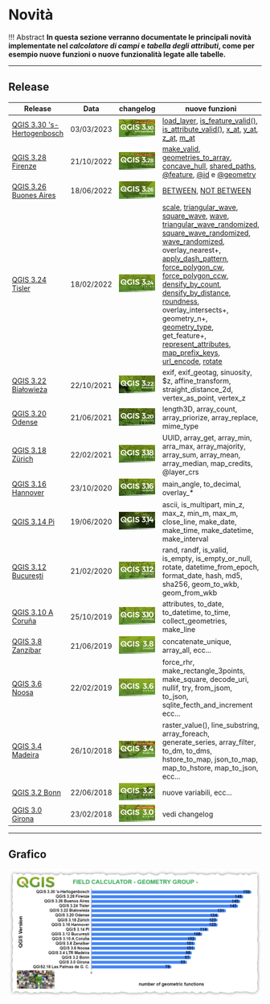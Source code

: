 # Novità

!!! Abstract
    **In questa sezione verranno documentate le principali novità implementate nel _calcolatore di campi_ e _tabella degli attributi_, come per esempio nuove funzioni o nuove funzionalità legate alle tabelle.**

---

## Release

Release        | Data | changelog | nuove funzioni | numero
---------------|------|-----------|----------------|-------------
[QGIS 3.30 's-Hertogenbosch](novita_330.md)  |03/03/2023 | <a href="https://changelog.qgis.org/en/qgis/version/3.30/" target="_blank"><img src="../../img/splashscreen/mini/splash_3_30rc.png" alt="QGIS.org"  width="200" class="immagonobox" title="Changelog 3.30"></a> |[load_layer](), [is_feature_valid()](), [is_attribute_valid()](), [x_at](../gr_funzioni/geometria/geometria_unico.md#x_at), [y_at](../gr_funzioni/geometria/geometria_unico.md#x_at), [z_at](), [m_at]() | +7
[QGIS 3.28 Firenze](novita_328.md)  |21/10/2022 | <a href="https://changelog.qgis.org/en/qgis/version/3.28/" target="_blank"><img src="../../img/splashscreen/mini/splash_3_28rc.png" alt="QGIS.org"  width="200" class="immagonobox" title="Changelog 3.28"></a> | [make_valid](../gr_funzioni/geometria/geometria_unico.md#make_valid), [geometries_to_array](../gr_funzioni/array/array_unico.md#geometries_to_array), [concave_hull](../gr_funzioni/geometria/geometria_unico.md#concave_hull), [shared_paths](../gr_funzioni/geometria/geometria_unico.md#shared_paths), [@feature](../gr_funzioni/record_e_attributi/record_e_attributi_unico.md#currentfeature), [@id](../gr_funzioni/record_e_attributi/record_e_attributi_unico.md#$id) e [@geometry](../gr_funzioni/geometria/geometria_unico.md#geometry)| +7
[QGIS 3.26 Buones Aires](novita_326.md)  |18/06/2022 | <a href="https://changelog.qgis.org/en/qgis/version/3.26/" target="_blank"><img src="../../img/splashscreen/mini/splash_3_26.jpg" alt="QGIS.org"  width="200" class="immagonobox" title="Changelog 3.26"></a> | [BETWEEN](../gr_funzioni/operatori/operatori_unico.md#between),  [NOT BETWEEN](../gr_funzioni/operatori/operatori_unico.md#notbetween)| +2
[QGIS 3.24 Tisler](novita_324.md)  |18/02/2022 | <a href="https://changelog.qgis.org/en/qgis/version/3.24/" target="_blank"><img src="../../img/splashscreen/mini/splash_3_24.png" alt="QGIS.org"  width="200" class="immagonobox" title="Changelog 3.24"></a> | [scale](../gr_funzioni/geometria/geometria_unico.md#scale), [triangular_wave](../gr_funzioni/geometria/geometria_unico.md#triangular_wave), [square_wave](../gr_funzioni/geometria/geometria_unico.md#square_wave), [wave](../gr_funzioni/geometria/geometria_unico.md#wave), [triangular_wave_randomized](../gr_funzioni/geometria/geometria_unico.md#triangular_wave_randomized), [square_wave_randomized](../gr_funzioni/geometria/geometria_unico.md#square_wave_randomized), [wave_randomized](../gr_funzioni/geometria/geometria_unico.md#wave_randomized), overlay_nearest+, [apply_dash_pattern](../gr_funzioni/geometria/geometria_unico.md#apply_dash_pattern), [force_polygon_cw](../gr_funzioni/geometria/geometria_unico.md#force_polygon_cw), [force_polygon_ccw](../gr_funzioni/geometria/geometria_unico.md#force_polygon_ccw), [densify_by_count](../gr_funzioni/geometria/geometria_unico.md#densify_by_count), [densify_by_distance](../gr_funzioni/geometria/geometria_unico.md#densify_by_distance), [roundness](../gr_funzioni/geometria/geometria_unico.md#roundness), overlay_intersects+, geometry_n+, [geometry_type](../gr_funzioni/geometria/geometria_unico.md#geometry_type), get_feature+, [represent_attributes](../gr_funzioni/record_e_attributi/record_e_attributi_unico.md#represent_attributes), [map_prefix_keys](../gr_funzioni/maps/maps_unico.md#map_prefix_keys), [url_encode](../gr_funzioni/maps/maps_unico.md#url_encode), [rotate](../gr_funzioni/geometria/geometria_unico.md#rotate) | +17
[QGIS 3.22 Białowieża](novita_322.md)  |22/10/2021 | <a href="https://changelog.qgis.org/en/qgis/version/3.22/" target="_blank"><img src="../../img/splashscreen/mini/splash_3_22.png" alt="QGIS.org"  width="200" class="immagonobox" title="Changelog 3.22"></a> | exif, exif_geotag, sinuosity, $z, affine_transform, straight_distance_2d, vertex_as_point, vertex_z | +8
[QGIS 3.20 Odense](novita_320.md)  |21/06/2021 | <a href="https://www.qgis.org/it/site/forusers/visualchangelog320/index.html" target="_blank"><img src="../../img/splashscreen/mini/splash_3_20.png" alt="QGIS.org"  width="200" class="immagonobox" title="Changelog 3.20"></a> | length3D, array_count, array_priorize, array_replace, mime_type | +5
[QGIS 3.18 Zürich](novita_318.md)  |22/02/2021 | <a href="https://www.qgis.org/it/site/forusers/visualchangelog318/index.html" target="_blank"><img src="../../img/splashscreen/mini/splash_3_18.png" alt="QGIS.org"  width="200" class="immagonobox" title="Changelog 3.18"></a> | UUID, array_get, array_min, arra_max, array_majority, array_sum, array_mean, array_median, map_credits, @layer_crs | +10
[QGIS 3.16 Hannover](novita_316.md)  |23/10/2020 | <a href="https://www.qgis.org/it/site/forusers/visualchangelog316/index.html" target="_blank"><img src="../../img/splashscreen/mini/splash_3_16.png" alt="QGIS.org"  width="200" class="immagonobox" title="Changelog 3.16"></a> | main_angle, to_decimal, overlay_* | +10
[QGIS 3.14 Pi](novita_314.md)  |19/06/2020 | <a href="https://www.qgis.org/it/site/forusers/visualchangelog314/index.html" target="_blank"><img src="../../img/splashscreen/mini/splash_3_14.png" alt="QGIS.org"  width="200" class="immagonobox" title="Changelog 3.14"></a> |ascii, is_multipart, min_z, max_z, min_m, max_m, close_line, make_date, make_time, make_datetime, make_interval | +11
[QGIS 3.12 București](novita_312.md)  |21/02/2020 | <a href="https://www.qgis.org/it/site/forusers/visualchangelog312/index.html" target="_blank"><img src="../../img/splashscreen/mini/splash_3_12.png" alt="QGIS.org"  width="200" class="immagonobox" title="Changelog 3.12"></a> | rand, randf, is_valid, is_empty, is_empty_or_null, rotate, datetime_from_epoch, format_date, hash, md5, sha256, geom_to_wkb, geom_from_wkb | +13
[QGIS 3.10 A Coruña](novita_310.md)  |25/10/2019 | <a href="https://www.qgis.org/it/site/forusers/visualchangelog310/index.html" target="_blank"><img src="../../img/splashscreen/mini/splash_3_10.png" alt="QGIS.org"  width="200" class="immagonobox" title="Changelog 3.10"></a> | attributes, to_date, to_datetime, to_time, collect_geometries, make_line | +6
[QGIS 3.8 Zanzibar](novita_38.md)  |21/06/2019 | <a href="https://www.qgis.org/it/site/forusers/visualchangelog38/index.html" target="_blank"><img src="../../img/splashscreen/mini/splash_3_8_0.png" alt="QGIS.org"  width="200" class="immagonobox" title="Changelog 3.8"></a> | concatenate_unique, array_all, ecc...
[QGIS 3.6 Noosa](novita_36.md)  |22/02/2019 | <a href="https://www.qgis.org/it/site/forusers/visualchangelog36/index.html" target="_blank"><img src="../../img/splashscreen/mini/splash_3_6_0.png" alt="QGIS.org"  width="200" class="immagonobox" title="Changelog 3.6"></a> | force_rhr, make_rectangle_3points, make_square, decode_uri, nullif, try, from_jsom, to_json, sqlite_fecth_and_increment ecc...
[QGIS 3.4 Madeira](novita_34.md)  |26/10/2018 | <a href="https://www.qgis.org/it/site/forusers/visualchangelog34/index.html" target="_blank"><img src="../../img/splashscreen/mini/splash_3_4_0.png" alt="QGIS.org"  width="200" class="immagonobox" title="Changelog 3.4"></a> |  raster_value(), line_substring, array_foreach, generate_series, array_filter, to_dm, to_dms, hstore_to_map, json_to_map, map_to_hstore, map_to_json, ecc...
[QGIS 3.2 Bonn](novita_32.md)  |22/06/2018 | <a href="https://www.qgis.org/it/site/forusers/visualchangelog32/index.html" target="_blank"><img src="../../img/splashscreen/mini/splash_3_2_0.png" alt="QGIS.org"  width="200" class="immagonobox" title="Changelog 3.2"></a> | nuove variabili, ecc...
[QGIS 3.0 Girona](novita_30.md)  |23/02/2018 | <a href="https://www.qgis.org/it/site/forusers/visualchangelog30/index.html" target="_blank"><img src="../../img/splashscreen/mini/splash_3_0_0.png" alt="QGIS.org"  width="200" class="immagonobox" title="Changelog 3.0"></a> | vedi changelog

---

## Grafico

[![](../img/grafico_espressioni330.png)](../img/grafico_espressioni330.png)
